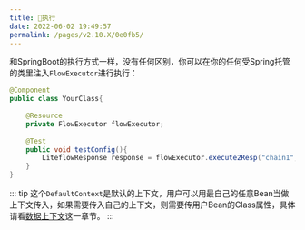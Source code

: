 ```yaml
---
title: 🛫执行
date: 2022-06-02 19:49:57
permalink: /pages/v2.10.X/0e0fb5/
---
```


和SpringBoot的执行方式一样，没有任何区别，你可以在你的任何受Spring托管的类里注入`FlowExecutor`进行执行：

```java
@Component
public class YourClass{
    
    @Resource
    private FlowExecutor flowExecutor;
    
    @Test
    public void testConfig(){
        LiteflowResponse response = flowExecutor.execute2Resp("chain1", "arg");
    }
}
```

::: tip
这个`DefaultContext`是默认的上下文，用户可以用最自己的任意Bean当做上下文传入，如果需要传入自己的上下文，则需要传用户Bean的Class属性，具体请看[数据上下文](/pages/v2.10.X/74b4bf/)这一章节。
:::